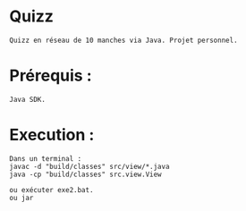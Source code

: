 # Quizz
    Quizz en réseau de 10 manches via Java. Projet personnel.

# Prérequis :
    Java SDK.

# Execution :
    Dans un terminal :
    javac -d "build/classes" src/view/*.java
    java -cp "build/classes" src.view.View

    ou exécuter exe2.bat.
    ou jar 
